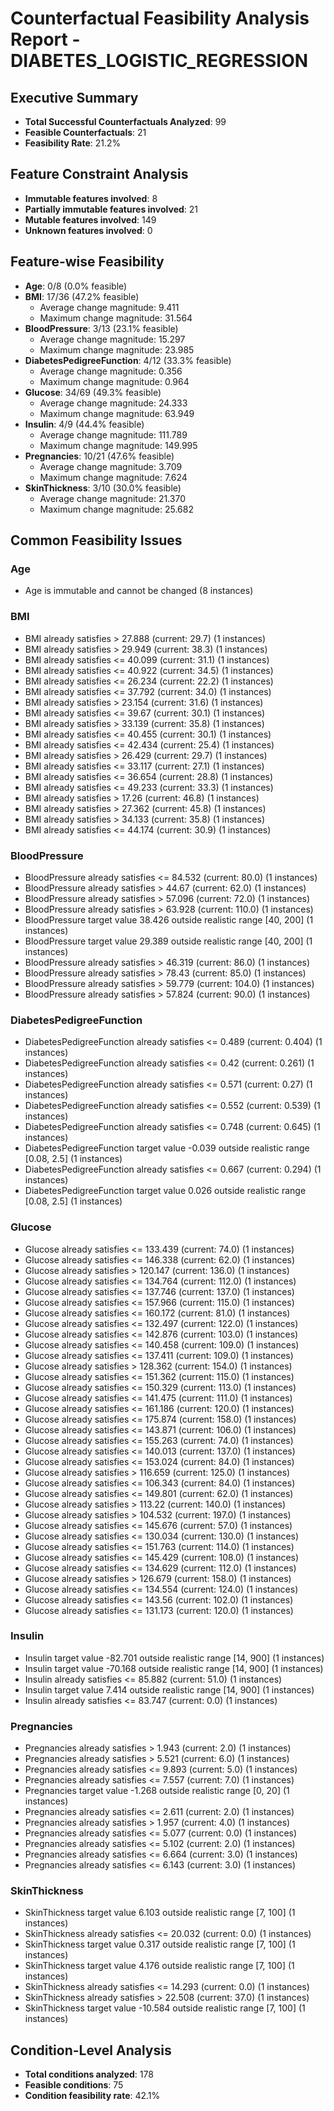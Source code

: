 # Counterfactual Feasibility Analysis Report - DIABETES_LOGISTIC_REGRESSION

## Executive Summary
- **Total Successful Counterfactuals Analyzed**: 99
- **Feasible Counterfactuals**: 21
- **Feasibility Rate**: 21.2%

## Feature Constraint Analysis
- **Immutable features involved**: 8
- **Partially immutable features involved**: 21
- **Mutable features involved**: 149
- **Unknown features involved**: 0

## Feature-wise Feasibility
- **Age**: 0/8 (0.0% feasible)
- **BMI**: 17/36 (47.2% feasible)
  - Average change magnitude: 9.411
  - Maximum change magnitude: 31.564
- **BloodPressure**: 3/13 (23.1% feasible)
  - Average change magnitude: 15.297
  - Maximum change magnitude: 23.985
- **DiabetesPedigreeFunction**: 4/12 (33.3% feasible)
  - Average change magnitude: 0.356
  - Maximum change magnitude: 0.964
- **Glucose**: 34/69 (49.3% feasible)
  - Average change magnitude: 24.333
  - Maximum change magnitude: 63.949
- **Insulin**: 4/9 (44.4% feasible)
  - Average change magnitude: 111.789
  - Maximum change magnitude: 149.995
- **Pregnancies**: 10/21 (47.6% feasible)
  - Average change magnitude: 3.709
  - Maximum change magnitude: 7.624
- **SkinThickness**: 3/10 (30.0% feasible)
  - Average change magnitude: 21.370
  - Maximum change magnitude: 25.682

## Common Feasibility Issues

### Age
- Age is immutable and cannot be changed (8 instances)

### BMI
- BMI already satisfies > 27.888 (current: 29.7) (1 instances)
- BMI already satisfies > 29.949 (current: 38.3) (1 instances)
- BMI already satisfies <= 40.099 (current: 31.1) (1 instances)
- BMI already satisfies <= 40.922 (current: 34.5) (1 instances)
- BMI already satisfies <= 26.234 (current: 22.2) (1 instances)
- BMI already satisfies <= 37.792 (current: 34.0) (1 instances)
- BMI already satisfies > 23.154 (current: 31.6) (1 instances)
- BMI already satisfies <= 39.67 (current: 30.1) (1 instances)
- BMI already satisfies > 33.139 (current: 35.8) (1 instances)
- BMI already satisfies <= 40.455 (current: 30.1) (1 instances)
- BMI already satisfies <= 42.434 (current: 25.4) (1 instances)
- BMI already satisfies > 26.429 (current: 29.7) (1 instances)
- BMI already satisfies <= 33.117 (current: 27.1) (1 instances)
- BMI already satisfies <= 36.654 (current: 28.8) (1 instances)
- BMI already satisfies <= 49.233 (current: 33.3) (1 instances)
- BMI already satisfies > 17.26 (current: 46.8) (1 instances)
- BMI already satisfies > 27.362 (current: 45.8) (1 instances)
- BMI already satisfies > 34.133 (current: 35.8) (1 instances)
- BMI already satisfies <= 44.174 (current: 30.9) (1 instances)

### BloodPressure
- BloodPressure already satisfies <= 84.532 (current: 80.0) (1 instances)
- BloodPressure already satisfies > 44.67 (current: 62.0) (1 instances)
- BloodPressure already satisfies > 57.096 (current: 72.0) (1 instances)
- BloodPressure already satisfies > 63.928 (current: 110.0) (1 instances)
- BloodPressure target value 38.426 outside realistic range [40, 200] (1 instances)
- BloodPressure target value 29.389 outside realistic range [40, 200] (1 instances)
- BloodPressure already satisfies > 46.319 (current: 86.0) (1 instances)
- BloodPressure already satisfies > 78.43 (current: 85.0) (1 instances)
- BloodPressure already satisfies > 59.779 (current: 104.0) (1 instances)
- BloodPressure already satisfies > 57.824 (current: 90.0) (1 instances)

### DiabetesPedigreeFunction
- DiabetesPedigreeFunction already satisfies <= 0.489 (current: 0.404) (1 instances)
- DiabetesPedigreeFunction already satisfies <= 0.42 (current: 0.261) (1 instances)
- DiabetesPedigreeFunction already satisfies <= 0.571 (current: 0.27) (1 instances)
- DiabetesPedigreeFunction already satisfies <= 0.552 (current: 0.539) (1 instances)
- DiabetesPedigreeFunction already satisfies <= 0.748 (current: 0.645) (1 instances)
- DiabetesPedigreeFunction target value -0.039 outside realistic range [0.08, 2.5] (1 instances)
- DiabetesPedigreeFunction already satisfies <= 0.667 (current: 0.294) (1 instances)
- DiabetesPedigreeFunction target value 0.026 outside realistic range [0.08, 2.5] (1 instances)

### Glucose
- Glucose already satisfies <= 133.439 (current: 74.0) (1 instances)
- Glucose already satisfies <= 146.338 (current: 62.0) (1 instances)
- Glucose already satisfies > 120.147 (current: 136.0) (1 instances)
- Glucose already satisfies <= 134.764 (current: 112.0) (1 instances)
- Glucose already satisfies <= 137.746 (current: 137.0) (1 instances)
- Glucose already satisfies <= 157.966 (current: 115.0) (1 instances)
- Glucose already satisfies <= 160.172 (current: 81.0) (1 instances)
- Glucose already satisfies <= 132.497 (current: 122.0) (1 instances)
- Glucose already satisfies <= 142.876 (current: 103.0) (1 instances)
- Glucose already satisfies <= 140.458 (current: 109.0) (1 instances)
- Glucose already satisfies <= 137.411 (current: 109.0) (1 instances)
- Glucose already satisfies > 128.362 (current: 154.0) (1 instances)
- Glucose already satisfies <= 151.362 (current: 115.0) (1 instances)
- Glucose already satisfies <= 150.329 (current: 113.0) (1 instances)
- Glucose already satisfies <= 141.475 (current: 111.0) (1 instances)
- Glucose already satisfies <= 161.186 (current: 120.0) (1 instances)
- Glucose already satisfies <= 175.874 (current: 158.0) (1 instances)
- Glucose already satisfies <= 143.871 (current: 106.0) (1 instances)
- Glucose already satisfies <= 155.263 (current: 74.0) (1 instances)
- Glucose already satisfies <= 140.013 (current: 137.0) (1 instances)
- Glucose already satisfies <= 153.024 (current: 84.0) (1 instances)
- Glucose already satisfies > 116.659 (current: 125.0) (1 instances)
- Glucose already satisfies <= 106.343 (current: 84.0) (1 instances)
- Glucose already satisfies <= 149.801 (current: 62.0) (1 instances)
- Glucose already satisfies > 113.22 (current: 140.0) (1 instances)
- Glucose already satisfies > 104.532 (current: 197.0) (1 instances)
- Glucose already satisfies <= 145.676 (current: 57.0) (1 instances)
- Glucose already satisfies <= 130.034 (current: 130.0) (1 instances)
- Glucose already satisfies <= 151.763 (current: 114.0) (1 instances)
- Glucose already satisfies <= 145.429 (current: 108.0) (1 instances)
- Glucose already satisfies <= 134.629 (current: 112.0) (1 instances)
- Glucose already satisfies > 126.679 (current: 158.0) (1 instances)
- Glucose already satisfies <= 134.554 (current: 124.0) (1 instances)
- Glucose already satisfies <= 143.56 (current: 102.0) (1 instances)
- Glucose already satisfies <= 131.173 (current: 120.0) (1 instances)

### Insulin
- Insulin target value -82.701 outside realistic range [14, 900] (1 instances)
- Insulin target value -70.168 outside realistic range [14, 900] (1 instances)
- Insulin already satisfies <= 85.882 (current: 51.0) (1 instances)
- Insulin target value 7.414 outside realistic range [14, 900] (1 instances)
- Insulin already satisfies <= 83.747 (current: 0.0) (1 instances)

### Pregnancies
- Pregnancies already satisfies > 1.943 (current: 2.0) (1 instances)
- Pregnancies already satisfies > 5.521 (current: 6.0) (1 instances)
- Pregnancies already satisfies <= 9.893 (current: 5.0) (1 instances)
- Pregnancies already satisfies <= 7.557 (current: 7.0) (1 instances)
- Pregnancies target value -1.268 outside realistic range [0, 20] (1 instances)
- Pregnancies already satisfies <= 2.611 (current: 2.0) (1 instances)
- Pregnancies already satisfies > 1.957 (current: 4.0) (1 instances)
- Pregnancies already satisfies <= 5.077 (current: 0.0) (1 instances)
- Pregnancies already satisfies <= 5.102 (current: 2.0) (1 instances)
- Pregnancies already satisfies <= 6.664 (current: 3.0) (1 instances)
- Pregnancies already satisfies <= 6.143 (current: 3.0) (1 instances)

### SkinThickness
- SkinThickness target value 6.103 outside realistic range [7, 100] (1 instances)
- SkinThickness already satisfies <= 20.032 (current: 0.0) (1 instances)
- SkinThickness target value 0.317 outside realistic range [7, 100] (1 instances)
- SkinThickness target value 4.176 outside realistic range [7, 100] (1 instances)
- SkinThickness already satisfies <= 14.293 (current: 0.0) (1 instances)
- SkinThickness already satisfies > 22.508 (current: 37.0) (1 instances)
- SkinThickness target value -10.584 outside realistic range [7, 100] (1 instances)

## Condition-Level Analysis
- **Total conditions analyzed**: 178
- **Feasible conditions**: 75
- **Condition feasibility rate**: 42.1%

